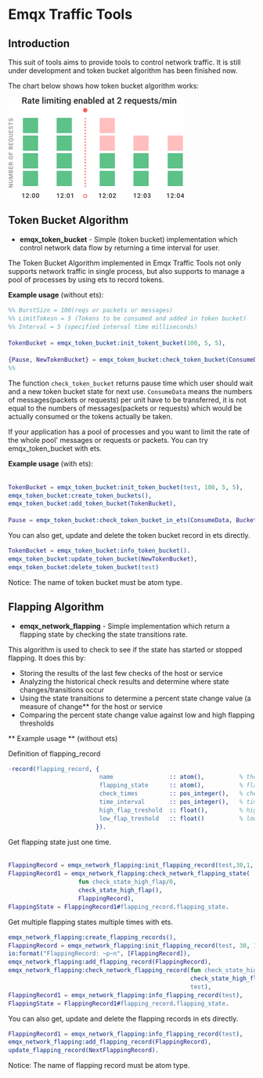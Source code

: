 # Emqx Traffic Tools

## Introduction

This suit of tools aims to provide tools to control network traffic. It is still under development and token bucket algorithm has been finished now.

The chart below shows how token bucket algorithm works:

![rate-limit](./images/01-rate-limit.png)



## Token Bucket Algorithm

* **emqx_token_bucket** - Simple (token bucket) implementation which control network data flow by returning a time interval for user.

The Token Bucket Algorithm implemented in Emqx Traffic Tools not only supports network traffic in single process, but also supports to manage a pool of processes by using ets to record tokens.

**Example usage** (without ets):
``` erlang
%% BurstSize = 100(reqs or packets or messages)
%% LimitTokesn = 5 (Tokens to be consumed and added in token bucket)
%% Interval = 5 (specified interval time milliseconds)

TokenBucket = emqx_token_bucket:init_tokent_bucket(100, 5, 5),

{Pause, NewTokenBucket} = emqx_token_bucket:check_token_bucket(ConsumeData, TokenBucket).
%% 
```
The function `check_token_bucket` returns pause time which user should wait and a new token bucket state for next use. `ConsumeData` means the numbers of messages(packets or requests) per unit have to be transferred, it is not equal to the numbers of messages(packets or requests) which would be actually consumed or the tokens actually be taken.

If your application has a pool of processes and you want to limit the rate of the whole pool' messages or requests or packets. You can try emqx_token_bucket with ets.

**Example usage** (with ets):

``` erlang

TokenBucket = emqx_token_bucket:init_token_bucket(test, 100, 5, 5),
emqx_token_bucket:create_token_buckets(),
emqx_token_bucket:add_token_bucket(TokenBucket),

Pause = emqx_token_bucket:check_token_bucket_in_ets(ConsumeData, BucketName),
```

You can also get, update and delete the token bucket record in ets directly.

``` erlang
TokenBucket = emqx_token_bucket:info_token_bucket().
emqx_token_bucket:update_token_bucket(NewTokenBucket),
emqx_token_bucket:delete_token_bucket(test)
```

Notice: The name of token bucket must be atom type.

## Flapping Algorithm
* **emqx_network_flapping** - Simple implementation which return a flapping state by checking the state transitions rate.

This algorithm is used to check to see if the state has started or stopped flapping. It does this by:

* Storing the results of the last few checks of the host or service
* Analyzing the historical check results and determine where state changes/transitions occur
* Using the state transitions to determine a percent state change value (a measure of change** for the host or service
* Comparing the percent state change value against low and high flapping thresholds

** Example usage ** (without ets)

Definition of flapping_record 
``` erlang
-record(flapping_record, {
                          name                :: atom(),          % the name of flapping record
                          flapping_state      :: atom(),          % flapping state
                          check_times         :: pos_integer(),   % check times specified
                          time_interval       :: pos_integer(),   % time interval between each check(milliseconds)
                          high_flap_treshold  :: float(),         % high flapping treshold specified
                          low_flap_treshold   :: float()          % low  flapping treshold specified
                         }).
```

Get flapping state just one time.
```erlang

FlappingRecord = emqx_network_flapping:init_flapping_record(test,30,1, 45/100, 30/100),
FlappingRecord1 = emqx_network_flapping:check_network_flapping_state(
                    fun check_state_high_flap/0,
                    check_state_high_flap(),
                    FlappingRecord),
FlappingState = FlappingRecord1#flapping_record.flapping_state.
```

Get multiple flapping states multiple times with ets.
```erlang
emqx_network_flapping:create_flapping_records(),
FlappingRecord = emqx_network_flapping:init_flapping_record(test, 30, 1, 45/100, 30/100),
io:format("FlappingRecord: ~p~n", [FlappingRecord]),
emqx_network_flapping:add_flapping_record(FlappingRecord),
emqx_network_flapping:check_network_flapping_record(fun check_state_high_flap/0,
                                                    check_state_high_flap(),
                                                    test),
FlappingRecord1 = emqx_network_flapping:info_flapping_record(test),
FlappingState = FlappingRecord1#flapping_record.flapping_state.
```

You can also get, update and delete the flapping records in ets directly.

```erlang
FlappingRecord1 = emqx_network_flapping:info_flapping_record(test),
emqx_network_flapping:add_flapping_record(FlappingRecord),
update_flapping_record(NextFlappingRecord).
```

Notice: The name of flapping record must be atom type.
